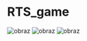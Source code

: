 # RTS_game

![obraz](https://user-images.githubusercontent.com/61852656/171757790-3ea492ff-80e4-4f66-89a4-0f8b3fee0afc.png)
![obraz](https://user-images.githubusercontent.com/61852656/171757995-65e86ac8-377d-4701-9134-d3a5d9c5a77d.png)
![obraz](https://user-images.githubusercontent.com/61852656/171758431-eca42bca-fef0-4e78-88aa-fe935a5b3850.png)
